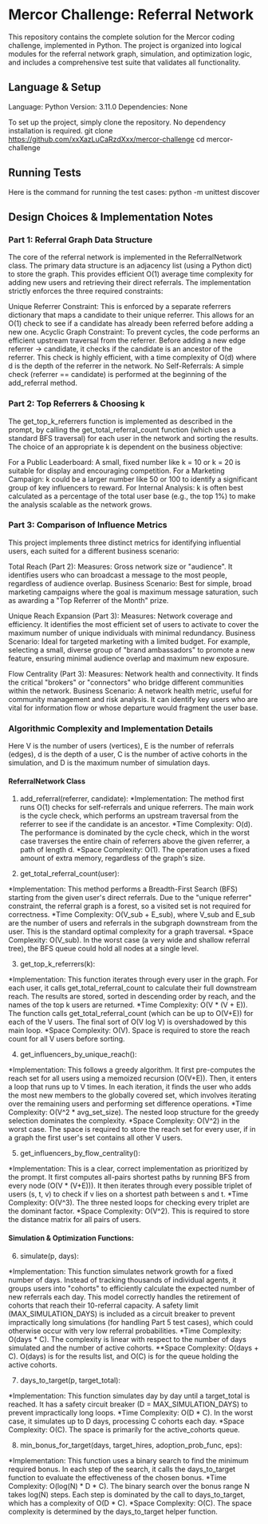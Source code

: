 # Mercor Challenge: Referral Network

This repository contains the complete solution for the Mercor coding challenge, implemented in Python. The project is organized into logical modules for the referral network graph, simulation, and optimization logic, and includes a comprehensive test suite that validates all functionality.

## Language & Setup

Language: Python
Version: 3.11.0
Dependencies: None

To set up the project, simply clone the repository. No dependency installation is required.
git clone https://github.com/xxXazLuCaRzdXxx/mercor-challenge
cd mercor-challenge

## Running Tests

Here is the command for running the test cases: python -m unittest discover

## Design Choices & Implementation Notes

### Part 1: Referral Graph Data Structure

The core of the referral network is implemented in the ReferralNetwork class. The primary data structure is an adjacency list (using a Python dict) to store the graph. This provides efficient O(1) average time complexity for adding new users and retrieving their direct referrals.
The implementation strictly enforces the three required constraints:

Unique Referrer Constraint: This is enforced by a separate referrers dictionary that maps a candidate to their unique referrer. This allows for an O(1) check to see if a candidate has already been referred before adding a new one.
Acyclic Graph Constraint: To prevent cycles, the code performs an efficient upstream traversal from the referrer. Before adding a new edge referrer -> candidate, it checks if the candidate is an ancestor of the referrer. This check is highly efficient, with a time complexity of O(d) where d is the depth of the referrer in the network.
No Self-Referrals: A simple check (referrer == candidate) is performed at the beginning of the add_referral method.

### Part 2: Top Referrers & Choosing k

The get_top_k_referrers function is implemented as described in the prompt, by calling the get_total_referral_count function (which uses a standard BFS traversal) for each user in the network and sorting the results.
The choice of an appropriate k is dependent on the business objective:

For a Public Leaderboard: A small, fixed number like k = 10 or k = 20 is suitable for display and encouraging competition.
For a Marketing Campaign: k could be a larger number like 50 or 100 to identify a significant group of key influencers to reward.
For Internal Analysis: k is often best calculated as a percentage of the total user base (e.g., the top 1%) to make the analysis scalable as the network grows.

### Part 3: Comparison of Influence Metrics

This project implements three distinct metrics for identifying influential users, each suited for a different business scenario:

Total Reach (Part 2):
Measures: Gross network size or "audience". It identifies users who can broadcast a message to the most people, regardless of audience overlap.
Business Scenario: Best for simple, broad marketing campaigns where the goal is maximum message saturation, such as awarding a "Top Referrer of the Month" prize.

Unique Reach Expansion (Part 3):
Measures: Network coverage and efficiency. It identifies the most efficient set of users to activate to cover the maximum number of unique individuals with minimal redundancy.
Business Scenario: Ideal for targeted marketing with a limited budget. For example, selecting a small, diverse group of "brand ambassadors" to promote a new feature, ensuring minimal audience overlap and maximum new exposure.

Flow Centrality (Part 3):
Measures: Network health and connectivity. It finds the critical "brokers" or "connectors" who bridge different communities within the network.
Business Scenario: A network health metric, useful for community management and risk analysis. It can identify key users who are vital for information flow or whose departure would fragment the user base.

### Algorithmic Complexity and Implementation Details

Here V is the number of users (vertices), E is the number of referrals (edges), d is the depth of a user, C is the number of active cohorts in the simulation, and D is the maximum number of simulation days.

#### ReferralNetwork Class

1. add_referral(referrer, candidate):
*Implementation: The method first runs O(1) checks for self-referrals and unique referrers. The main work is the cycle check, which performs an upstream traversal from the referrer to see if the candidate is an ancestor.
*Time Complexity: O(d). The performance is dominated by the cycle check, which in the worst case traverses the entire chain of referrers above the given referrer, a path of length d.
*Space Complexity: O(1). The operation uses a fixed amount of extra memory, regardless of the graph's size.

3. get_total_referral_count(user):

*Implementation: This method performs a Breadth-First Search (BFS) starting from the given user's direct referrals. Due to the "unique referrer" constraint, the referral graph is a forest, so a visited set is not required for correctness.
*Time Complexity: O(V_sub + E_sub), where V_sub and E_sub are the number of users and referrals in the subgraph downstream from the user. This is the standard optimal complexity for a graph traversal.
*Space Complexity: O(V_sub). In the worst case (a very wide and shallow referral tree), the BFS queue could hold all nodes at a single level.

3. get_top_k_referrers(k):

*Implementation: This function iterates through every user in the graph. For each user, it calls get_total_referral_count to calculate their full downstream reach. The results are stored, sorted in descending order by reach, and the names of the top k users are returned.
*Time Complexity: O(V * (V + E)). The function calls get_total_referral_count (which can be up to O(V+E)) for each of the V users. The final sort of O(V log V) is overshadowed by this main loop.
*Space Complexity: O(V). Space is required to store the reach count for all V users before sorting.

4. get_influencers_by_unique_reach():

*Implementation: This follows a greedy algorithm. It first pre-computes the reach set for all users using a memoized recursion (O(V+E)). Then, it enters a loop that runs up to V times. In each iteration, it finds the user who adds the most new members to the globally covered set, which involves iterating over the remaining users and performing set difference operations.
*Time Complexity: O(V^2 * avg_set_size). The nested loop structure for the greedy selection dominates the complexity.
*Space Complexity: O(V^2) in the worst case. The space is required to store the reach set for every user, if in a graph the first user's set contains all other V users.

5. get_influencers_by_flow_centrality():

*Implementation: This is a clear, correct implementation as prioritized by the prompt. It first computes all-pairs shortest paths by running BFS from every node (O(V * (V+E))). It then iterates through every possible triplet of users (s, t, v) to check if v lies on a shortest path between s and t.
*Time Complexity: O(V^3). The three nested loops for checking every triplet are the dominant factor.
*Space Complexity: O(V^2). This is required to store the distance matrix for all pairs of users.

#### Simulation & Optimization Functions:

6. simulate(p, days):

*Implementation: This function simulates network growth for a fixed number of days. Instead of tracking thousands of individual agents, it groups users into "cohorts" to efficiently calculate the expected number of new referrals each day. This model correctly handles the retirement of cohorts that reach their 10-referral capacity. A safety limit (MAX_SIMULATION_DAYS) is included as a circuit breaker to prevent impractically long simulations (for handling Part 5 test cases), which could otherwise occur with very low referral probabilities.
*Time Complexity: O(days * C). The complexity is linear with respect to the number of days simulated and the number of active cohorts.
**Space Complexity: O(days + C). O(days) is for the results list, and O(C) is for the queue holding the active cohorts.

7. days_to_target(p, target_total):

*Implementation: This function simulates day by day until a target_total is reached. It has a safety circuit breaker (D = MAX_SIMULATION_DAYS) to prevent impractically long loops.
*Time Complexity: O(D * C). In the worst case, it simulates up to D days, processing C cohorts each day.
*Space Complexity: O(C). The space is primarily for the active_cohorts queue.

8. min_bonus_for_target(days, target_hires, adoption_prob_func, eps):

*Implementation: This function uses a binary search to find the minimum required bonus. In each step of the search, it calls the days_to_target function to evaluate the effectiveness of the chosen bonus.
*Time Complexity: O(log(N) * D * C). The binary search over the bonus range N takes log(N) steps. Each step is dominated by the call to days_to_target, which has a complexity of O(D * C).
*Space Complexity: O(C). The space complexity is determined by the days_to_target helper function.

